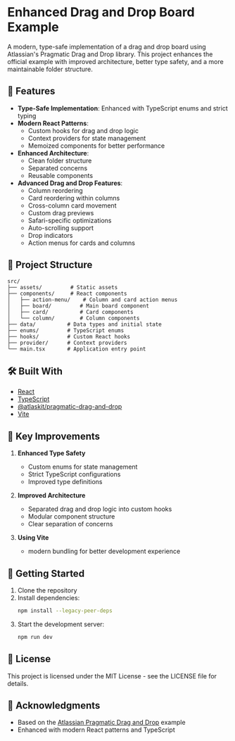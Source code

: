 # Enhanced Drag and Drop Board Example

A modern, type-safe implementation of a drag and drop board using Atlassian's Pragmatic Drag and Drop library. This project enhances the official example with improved architecture, better type safety, and a more maintainable folder structure.

## 🚀 Features

- **Type-Safe Implementation**: Enhanced with TypeScript enums and strict typing
- **Modern React Patterns**:
  - Custom hooks for drag and drop logic
  - Context providers for state management
  - Memoized components for better performance
- **Enhanced Architecture**:
  - Clean folder structure
  - Separated concerns
  - Reusable components
- **Advanced Drag and Drop Features**:
  - Column reordering
  - Card reordering within columns
  - Cross-column card movement
  - Custom drag previews
  - Safari-specific optimizations
  - Auto-scrolling support
  - Drop indicators
  - Action menus for cards and columns

## 📁 Project Structure

```
src/
├── assets/         # Static assets
├── components/     # React components
│   ├── action-menu/    # Column and card action menus
│   ├── board/         # Main board component
│   ├── card/          # Card components
│   └── column/        # Column components
├── data/          # Data types and initial state
├── enums/         # TypeScript enums
├── hooks/         # Custom React hooks
├── provider/      # Context providers
└── main.tsx       # Application entry point
```

## 🛠️ Built With

- [React](https://reactjs.org/)
- [TypeScript](https://www.typescriptlang.org/)
- [@atlaskit/pragmatic-drag-and-drop](https://bitbucket.org/atlassian/pragmatic-drag-and-drop)
- [Vite](https://vitejs.dev/)

## 🎯 Key Improvements

1. **Enhanced Type Safety**

   - Custom enums for state management
   - Strict TypeScript configurations
   - Improved type definitions

2. **Improved Architecture**

   - Separated drag and drop logic into custom hooks
   - Modular component structure
   - Clear separation of concerns

3. **Using Vite**

   - modern bundling for better development experience

## 🚀 Getting Started

1. Clone the repository
2. Install dependencies:
   ```bash
   npm install --legacy-peer-deps
   ```
3. Start the development server:
   ```bash
   npm run dev
   ```

## 📝 License

This project is licensed under the MIT License - see the LICENSE file for details.

## 🙏 Acknowledgments

- Based on the [Atlassian Pragmatic Drag and Drop](https://codesandbox.io/p/sandbox/mfrksf?file=%2Fexample.tsx) example
- Enhanced with modern React patterns and TypeScript
